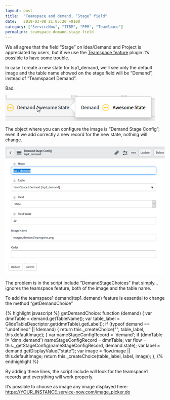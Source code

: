 ```yaml
---
layout: post
title:  "Teamspace and demand, “Stage” field"
date:   2019-03-08 21:05:20 +0100
category: ["ServiceNow", "ITBM", "PPM", "TeamSpace"]
permalink: teamspace-demand-stage-field
---
```


We all agree that the field “Stage” on Idea/Demand and Project is appreciated by users, but if we use the [Teamspace feature][teamspace-feature] plugin it’s possible to have some trouble.

In case I create a new state for tsp1_demand, we’ll see only the default image and the table name showed on the stage field will be “Demand”, instead of “Teamspace1 Demand”.

Bad.

![tsp problem stage](/assets/tsp_dmn_stage_00.png)

The object where you can configure the image is “Demand Stage Config”; even if we add correctly a new record for the new state, nothing will change.

![tsp problem stage part 2](/assets/tsp_dmn_stage_01.png)

The problem is in the script include “DemandStageChoices” that simply… ignores the teamspace feature, both of the image and the table name.

To add the teamspace1 demand(tsp1_demand) feature is essential to change the method “getDemandChoice”

{% highlight javascript %}
getDemandChoice: function (demand) {
    var dmnTable = demand.getTableName();
    var table_label = GlideTableDescriptor.get(dmnTable).getLabel();
    if (typeof demand == "undefined" || !demand) {
        return this._createChoice("", table_label, this.defaultImage);
    }
    var nameStageConfigRecord = 'demand';
    if (dmnTable != 'dmn_demand')
        nameStageConfigRecord = dmnTable;
    var flow = this._getStageConfig(nameStageConfigRecord, demand.state);
    var label = demand.getDisplayValue("state");
    var image = flow.image || this.defaultImage;
    return this._createChoice(table_label, label, image);
},
{% endhighlight %}

By adding these lines, the script include will look for the teamspace1 records and everything will work properly.

It’s possible to choose as image any image displayed here: https://YOUR_INSTANCE.service-now.com/image_picker.do



[teamspace-feature]: https://docs.servicenow.com/bundle/kingston-it-business-management/page/product/project-management/reference/r_TeamspaceFeatures.html?cshalt=yes
